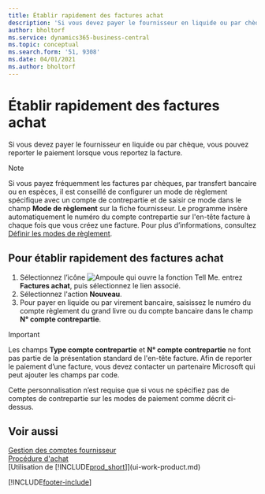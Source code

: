 ```yaml
---
title: Établir rapidement des factures achat
description: 'Si vous devez payer le fournisseur en liquide ou par chèque, vous pouvez effectuer toutes les opérations nécessaires lorsque vous reportez la facture.'
author: bholtorf
ms.service: dynamics365-business-central
ms.topic: conceptual
ms.search.form: '51, 9308'
ms.date: 04/01/2021
ms.author: bholtorf
---
```

# <a name="settle-purchase-invoices-promptly"></a>Établir rapidement des factures achat

Si vous devez payer le fournisseur en liquide ou par chèque, vous pouvez reporter le paiement lorsque vous reportez la facture.  

> [!NOTE]  
> Si vous payez fréquemment les factures par chèques, par transfert bancaire ou en espèces, il est conseillé de configurer un mode de règlement spécifique avec un compte de contrepartie et de saisir ce mode dans le champ **Mode de règlement** sur la fiche fournisseur. Le programme insère automatiquement le numéro du compte contrepartie sur l'en-tête facture à chaque fois que vous créez une facture. Pour plus d’informations, consultez [Définir les modes de règlement](finance-payment-methods.md).  

## <a name="to-settle-purchase-invoices-promptly"></a>Pour établir rapidement des factures achat

1. Sélectionnez l’icône ![Ampoule qui ouvre la fonction Tell Me.](media/ui-search/search_small.png "Dites-moi ce que vous voulez faire") entrez **Factures achat**, puis sélectionnez le lien associé.  
2. Sélectionnez l'action **Nouveau**.  
3. Pour payer en liquide ou par virement bancaire, saisissez le numéro du compte règlement du grand livre ou du compte bancaire dans le champ **N° compte contrepartie**.  

> [!IMPORTANT]  
> Les champs **Type compte contrepartie** et **N° compte contrepartie** ne font pas partie de la présentation standard de l'en-tête facture. Afin de reporter le paiement d’une facture, vous devez contacter un partenaire Microsoft qui peut ajouter les champs par code.  
>
> Cette personnalisation n’est requise que si vous ne spécifiez pas de comptes de contrepartie sur les modes de paiement comme décrit ci-dessus.

## <a name="see-also"></a>Voir aussi

[Gestion des comptes fournisseur](payables-manage-payables.md)  
[Procédure d'achat](purchasing-manage-purchasing.md)  
[Utilisation de [!INCLUDE[prod_short](includes/prod_short.md)]](ui-work-product.md)  


[!INCLUDE[footer-include](includes/footer-banner.md)]